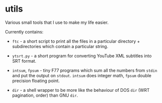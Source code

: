 # utils
Various small tools that I use to make my life easier.

Currently contains:

 * `ftc` - a short script to print all the files in a particular directory + subdirectories which contain a particular string.

 * `ytsrt.py` - a short program for converting YouTube XML subtitles into SRT format.

 * `intsum`, `fpsum` - tiny F77 programs which sum all the numbers from `stdin` and put the output on `stdout`.  `intsum` does integer math, `fpsum` double precision floating point.

 * `dir` - a shell wrapper to be more like the behaviour of DOS `dir` (WRT pagination, order) than GNU `dir`.
